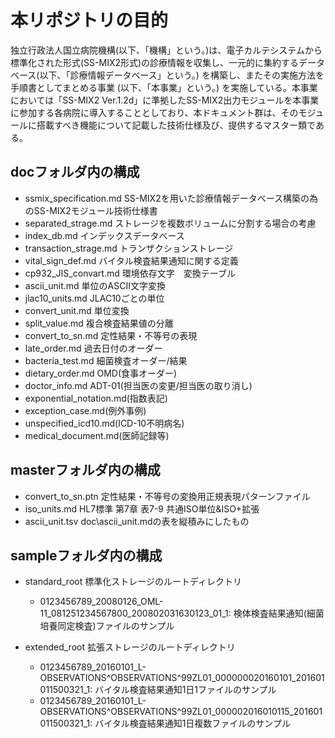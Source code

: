 # 本リポジトリの目的

独立行政法人国立病院機構(以下、「機構」という。)は、電子カルテシステムから標準化された形式(SS-MIX2形式)の診療情報を収集し、一元的に集約するデータベース(以下、「診療情報データベース」という。) を構築し、またその実施方法を手順書としてまとめる事業 (以下、「本事業」という。) を実施している。本事業においては「SS-MIX2 Ver.1.2d」に準拠したSS-MIX2出力モジュールを本事業に参加する各病院に導入することとしており、本ドキュメント群は、そのモジュールに搭載すべき機能について記載した技術仕様及び、提供するマスター類である。

## docフォルダ内の構成
* ssmix_specification.md SS-MIX2を用いた診療情報データベース構築の為のSS-MIX2モジュール技術仕様書
* separated_strage.md ストレージを複数ボリュームに分割する場合の考慮
* index_db.md インデックスデータベース
* transaction_strage.md トランザクションストレージ
* vital_sign_def.md  バイタル検査結果通知に関する定義
* cp932_JIS_convart.md  環境依存文字　変換テーブル
* ascii_unit.md 単位のASCII文字変換
* jlac10_units.md JLAC10ごとの単位
* convert_unit.md 単位変換
* split_value.md 複合検査結果値の分離
* convert_to_sn.md 定性結果・不等号の表現
* late_order.md 過去日付のオーダー
* bacteria_test.md 細菌検査オーダー/結果
* dietary_order.md OMD(食事オーダー)
* doctor_info.md ADT-01(担当医の変更/担当医の取り消し)
* exponential_notation.md(指数表記)
* exception_case.md(例外事例)
* unspecified_icd10.md(ICD-10不明病名)
* medical_document.md(医師記録等)

## masterフォルダ内の構成
* convert_to_sn.ptn 定性結果・不等号の変換用正規表現パターンファイル
* iso_units.md HL7標準 第7章 表7-9 共通ISO単位&ISO+拡張
* ascii_unit.tsv doc\ascii_unit.mdの表を縦積みにしたもの

## sampleフォルダ内の構成
* standard_root 標準化ストレージのルートディレクトリ
    * 0123456789_20080126_OML-11_081251234567800_200802031630123_01_1: 検体検査結果通知(細菌培養同定検査)ファイルのサンプル

* extended_root 拡張ストレージのルートディレクトリ
    * 0123456789_20160101_L-OBSERVATIONS^OBSERVATIONS^99ZL01_000000020160101_201601011500321_1: バイタル検査結果通知1日1ファイルのサンプル
    * 0123456789_20160101_L-OBSERVATIONS^OBSERVATIONS^99ZL01_000002016010115_201601011500321_1: バイタル検査結果通知1日複数ファイルのサンプル
